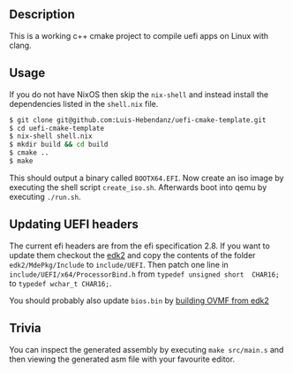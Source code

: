 ## Description
This is a working c++ cmake project to compile uefi apps on Linux with clang.


## Usage

If you do not have NixOS then skip the `nix-shell` and instead install
the dependencies listed in the `shell.nix` file.

```bash
$ git clone git@github.com:Luis-Hebendanz/uefi-cmake-template.git
$ cd uefi-cmake-template
$ nix-shell shell.nix
$ mkdir build && cd build
$ cmake ..
$ make
```

This should output a binary called `BOOTX64.EFI`.
Now create an iso image by executing the shell script `create_iso.sh`.
Afterwards boot into qemu by executing `./run.sh`.


## Updating UEFI headers
The current efi headers are from the efi specification 2.8. If you want to update them
checkout the [edk2](https://github.com/tianocore/edk2) and copy the contents of the folder
`edk2/MdePkg/Include` to `include/UEFI`. Then patch one line in `include/UEFI/x64/ProcessorBind.h`
from `typedef unsigned short  CHAR16;` to `typedef wchar_t CHAR16;`.

You should probably also update `bios.bin` by [building OVMF from edk2](https://github.com/tianocore/tianocore.github.io/wiki/How-to-build-OVMF)


## Trivia
You can inspect the generated assembly by executing `make src/main.s`
and then viewing the generated asm file with your favourite editor.

